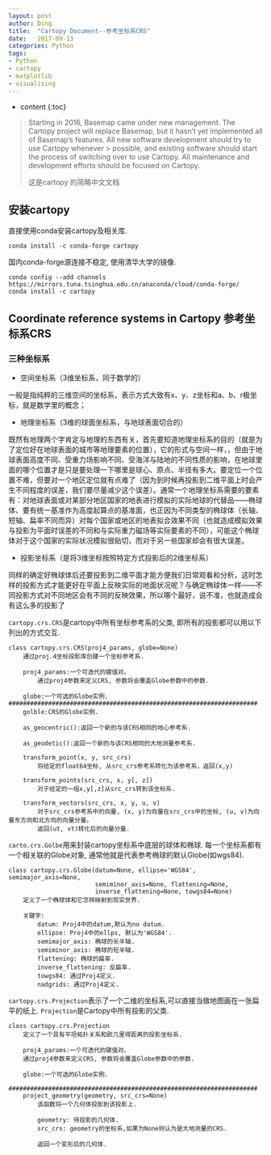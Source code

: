 ```yaml
---
layout: post
author: Ding
title:  "Cartopy Document--参考坐标系CRS"
date:   2017-09-13
categories: Python
tags: 
- Python 
- cartopy 
- matplotlib 
- visualising
---
```


* content
{:toc}

> Starting in 2016, Basemap came under new management. The Cartopy project will replace Basemap, but it hasn’t yet implemented all of Basemap’s features. All new software development should try to use Cartopy whenever > possible, and existing software should start the process of switching over to use Cartopy. All maintenance and development efforts should be focused on Cartopy.
>
> 这是cartopy 的简略中文文档






## 安装cartopy

直接使用conda安装cartopy及相关库.

```shell
conda install -c conda-forge cartopy

```

国内conda-forge源连接不稳定, 使用清华大学的镜像.

```shell
conda config --add channels https://mirrors.tuna.tsinghua.edu.cn/anaconda/cloud/conda-forge/
conda install -c cartopy
```

## Coordinate reference systems in Cartopy  参考坐标系CRS

### 三种坐标系

+ 空间坐标系（3维坐标系，同于数学的）

一般是指纯粹的三维空间的坐标系，表示方式大致有x、y、z坐标和a、b、r极坐标，就是数学里的概念；

+ 地理坐标系（3维的球面坐标系，与地球表面切合的）

既然有地理两个字肯定与地理的东西有关，首先要知道地理坐标系的目的（就是为了定位好在地球表面的城市等地理要素的位置），它的形式与空间一样，，但由于地球表面高度不同、受重力场影响不同、受海洋与陆地的不同性质的影响，在地球里面的哪个位置才是只是要处理一下哪里是球心、原点、半径有多大。要定位一个位置不难，但要对一个地区定位就有点难了（因为到时候再投影到二维平面上时会产生不同程度的误差，我们要尽量减少这个误差）。通常一个地理坐标系需要的要素有：对地球表面或对某部分地区国家的地表进行模拟的实际地球的代替品——椭球体、要有统一基准作为高度起算点的基准面，也正因为不同类型的椭球体（长轴、短轴、扁率不同而异）对每个国家或地区的地表拟合效果不同（也就造成模拟效果与投影为平面时误差的不同和与实际重力磁场等实际要素的不同），可能这个椭球体对于这个国家的实际状况模拟很贴切，而对于另一些国家却会有很大误差。

+ 投影坐标系（是将3维坐标按照特定方式投影后的2维坐标系）

同样的确定好椭球体后还要投影到二维平面才能方便我们日常观看和分析，这时怎样的投影方式才能更好在平面上反映实际的地面状况呢？与确定椭球体一样——不同投影方式对不同地区会有不同的反映效果，所以哪个最好，说不准，也就造成会有这么多的投影了

`cartopy.crs.CRS`是cartopy中所有坐标参考系的父类, 即所有的投影都可以用以下列出的方式交互.


```
class cartopy.crs.CRS(proj4_params, globe=None)
    通过proj.4坐标投影库创建一个坐标参考系.

    proj4_params:一个可迭代的键值对。
        通过proj4参数来定义CRS, 参数将会覆盖Globe参数中的参数.

    globe:一个可选的Globe实例.
#####################################################################
    golble:CRS的Globe实例.

    as_geocentric():返回一个新的与该CRS相同的地心参考系.

    as_geodetic():返回一个新的与该CRS相同的大地测量参考系.

    transform_point(x, y, src_crs)
        将给定的float64坐标, 从src_crs参考系转化为该参考系，返回(x,y)

    transform_points(src_crs, x, y[, z])
        对于给定的一组x,y[,z]从src_crs转到该坐标系.

    transform_vectors(src_crs, x, y, u, v)
        对于src_crs参考系中的向量, (x, y)为向量在src_crs中的坐标, (u, v)为向量东方向和北方向的向量分量。
        返回(ut, vt)转化后的向量分量.
```

`carto.crs.Golbe`用来封装cartopy坐标系中底层的球体和椭球. 每一个坐标系都有一个相关联的Globe对象, 通常他就是代表参考椭球的默认Globe(如wgs84).


```
class cartopy.crs.Globe(datum=None, ellipse='WGS84', semimajor_axis=None,
                        semiminor_axis=None, flattening=None,
                        inverse_flattening=None, towgs84=None)
    定义了一个椭球体和它怎样映射到现实世界.

    关键字:
        datum: Proj4中的datum,默认为no datum.
        ellipse: Proj4中的ellps, 默认为'WGS84'.
        semimajor_axis: 椭球的长半轴.
        semiminor_axis: 椭球的短半轴.
        flattening: 椭球的扁率.
        inverse_flattening: 反扁率.
        towgs84: 通过Proj4定义.
        nadgrids: 通过Proj4定义.
```

`cartopy.crs.Projection`表示了一个二维的坐标系,可以直接当做地图画在一张扁平的纸上. `Projection`是Cartopy中所有投影的父类.


```
class cartopy.crs.Projection
    定义了一个具有平坦拓扑关系和欧几里得距离的投影坐标系.

    proj4_params:一个可迭代的键值对。
    通过proj4参数来定义CRS, 参数将会覆盖Globe参数中的参数.

    globe:一个可选的Globe实例.

#####################################################################
    project_geometry(geometry, src_crs=None)
        该函数将一个几何体投影到该投影上.

        geometry: 待投影的几何体.
        src_crs: geometry的坐标系,如果为None则认为是大地测量的CRS.

        返回一个变形后的几何体.
```
